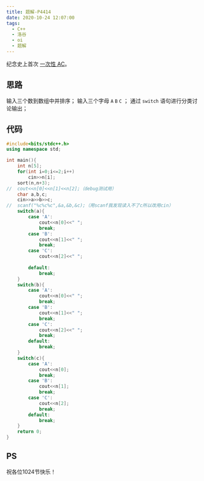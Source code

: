 ```yaml
---
title: 题解-P4414
date: 2020-10-24 12:07:00
tags:
  - C++
  - 洛谷
  - oi
  - 题解
---
```


纪念史上首次 [一次性 AC](https://www.luogu.com.cn/record/40400035)。

## 思路

输入三个数到数组中并排序；
输入三个字母 `A` `B` `C` ；
通过 `switch` 语句进行分类讨论输出；

## 代码

```cpp
#include<bits/stdc++.h>
using namespace std;

int main(){
	int n[5];
	for(int i=0;i<=2;i++)
		cin>>n[i];
	sort(n,n+3);
//	cout<<n[0]<<n[1]<<n[2];（debug测试用）
	char a,b,c;
	cin>>a>>b>>c;
//	scanf("%c%c%c",&a,&b,&c);（用scanf我发现读入不了c所以改用cin）
	switch(a){
		case 'A':
			cout<<n[0]<<" ";
			break;
		case 'B':
			cout<<n[1]<<" ";
			break;
		case 'C':
			cout<<n[2]<<" ";
		
		default:
			break;
	}
	switch(b){
		case 'A':
			cout<<n[0]<<" ";
			break;
		case 'B':
			cout<<n[1]<<" ";
			break;
		case 'C':
			cout<<n[2]<<" ";
			break;
		default:
			break;
	}
	switch(c){
		case 'A':
			cout<<n[0];
			break;
		case 'B':
			cout<<n[1];
			break;
		case 'C':
			cout<<n[2];
			break;
		default:
			break;
	}
	return 0;
}
```

## PS

祝各位1024节快乐！
